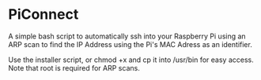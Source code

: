 # PiConnect
A simple bash script to automatically ssh into your Raspberry Pi using an ARP scan to find the IP Address using the Pi's MAC Adress as an identifier.

Use the installer script, or chmod +x and cp it into /usr/bin for easy access.
Note that root is required for ARP scans.

